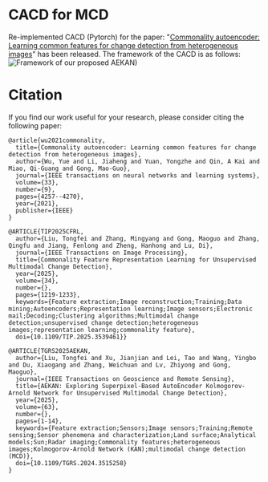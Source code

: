 # CACD for MCD
Re-implemented CACD (Pytorch) for the paper: "[Commonality autoencoder: Learning common features for change detection from heterogeneous images](https://ieeexplore.ieee.org/abstract/document/9357940)" has been released.
The framework of the CACD is as follows:
![Framework of our proposed AEKAN)](https://github.com/TongfeiLiu/CACD-for-MCD/blob/main/Framework.png)

# Citation
If you find our work useful for your research, please consider citing the following paper:
```
@article{wu2021commonality,
  title={Commonality autoencoder: Learning common features for change detection from heterogeneous images},
  author={Wu, Yue and Li, Jiaheng and Yuan, Yongzhe and Qin, A Kai and Miao, Qi-Guang and Gong, Mao-Guo},
  journal={IEEE transactions on neural networks and learning systems},
  volume={33},
  number={9},
  pages={4257--4270},
  year={2021},
  publisher={IEEE}
}

@ARTICLE{TIP2025CFRL,
  author={Liu, Tongfei and Zhang, Mingyang and Gong, Maoguo and Zhang, Qingfu and Jiang, Fenlong and Zheng, Hanhong and Lu, Di},
  journal={IEEE Transactions on Image Processing}, 
  title={Commonality Feature Representation Learning for Unsupervised Multimodal Change Detection}, 
  year={2025},
  volume={34},
  number={},
  pages={1219-1233},
  keywords={Feature extraction;Image reconstruction;Training;Data mining;Autoencoders;Representation learning;Image sensors;Electronic mail;Decoding;Clustering algorithms;Multimodal change detection;unsupervised change detection;heterogeneous images;representation learning;commonality feature},
  doi={10.1109/TIP.2025.3539461}}

@ARTICLE{TGRS2025AEKAN,
  author={Liu, Tongfei and Xu, Jianjian and Lei, Tao and Wang, Yingbo and Du, Xiaogang and Zhang, Weichuan and Lv, Zhiyong and Gong, Maoguo},
  journal={IEEE Transactions on Geoscience and Remote Sensing}, 
  title={AEKAN: Exploring Superpixel-Based AutoEncoder Kolmogorov-Arnold Network for Unsupervised Multimodal Change Detection}, 
  year={2025},
  volume={63},
  number={},
  pages={1-14},
  keywords={Feature extraction;Sensors;Image sensors;Training;Remote sensing;Sensor phenomena and characterization;Land surface;Analytical models;Sun;Radar imaging;Commonality features;heterogeneous images;Kolmogorov-Arnold Network (KAN);multimodal change detection (MCD)},
  doi={10.1109/TGRS.2024.3515258}
}
```
